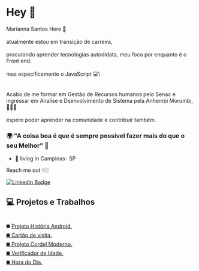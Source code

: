 # Hey 👋

Marianna Santos Here 👩\
\
atualmente estou em transição de carreira,\
\
procurando aprender tecnologias autodidata, meu foco por enquanto é o Front end.\
\
mas especificamente o JavaScript  💻\

\
Acabo de me formar em Gestão de Recursos humanos pelo Senac e ingressar em Analise e Dsenvolvimento de Sistema pela Anhembi Morumbi, 👩🏻‍🎓 \
\
espero poder aprender na comunidade e contribuir também.


### 🌍 "A coisa boa é que é sempre possível fazer mais do que o seu Melhor" 🧠

- 📍 living in Campinas- SP


Reach me out 👇🏼

 [![Linkedin Badge](https://img.shields.io/badge/-LinkedIn-blue?style=flat-square&logo=Linkedin&logoColor=white&link=https://www.linkedin.com/in/santos-marianna/)](https://www.linkedin.com/in/santos-marianna/) 
 
 ## 💻 Projetos e Trabalhos
 \
 ◼️ <a href="https://mariannasantos88.github.io/projeto-android/" target="-blank"> Projeto História Android.
 \
 ◼️ <a href="https://mariannasantos88.github.io/card-dev/" target="-blank"> Cartão de visita.
 \
 ◼️ <a href="https://mariannasantos88.github.io/projeto-cordel/" target="_blank"> Projeto Cordel Moderno.
 \
 ◼️ <a href="https://mariannasantos88.github.io/verificdor-idade/" target="-blank"> Verificador de Idade.
 \
 ◼️ <a href="https://mariannasantos88.github.io/projeto-hora-do-dia/" target="-blank"> Hora do Dia.

